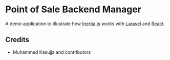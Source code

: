 # Point of Sale Backend Manager

A demo application to illustrate how [Inertia.js](https://inertiajs.com/) works with [Laravel](https://laravel.com/) and [React](https://reactjs.org/).

## Credits

- Muhammed Kasujja and contributors
